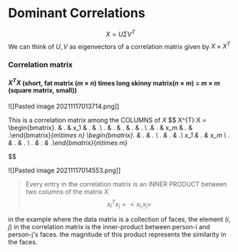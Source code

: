 # Dominant Correlations

$$
X = U\Sigma V^{T}
$$
We can think of $U,V$ as eigenvectors of a correlation matrix given by $X\times X^T$

### Correlation matrix


#### $X^{T}X$ (short, fat matrix ($m \times n$) times long skinny matrix($n \times m$) = $m\times m$ (square matrix, small))
![[Pasted image 20211117013714.png]]

This is a correlation matrix among the COLUMNS of $X$ 
$$
X^{T} X = \begin{bmatrix}. & . & x_1 & .  & .\\ . & . & . & . & . \\  .& . & x_m & . & .\end{bmatrix}_{m\times n}
\begin{bmatrix}. & .  & . \\ . &  . & .\\ x_1  & . & x_m \\ . & . & . \\ . & . & .\end{bmatrix}_{n\times m}

$$

![[Pasted image 20211117014553.png]]


>Every entry in the correlation matrix is an INNER PRODUCT between two columns of the matrix $X$
$$x_{i}^{T} x_{j}= <x_{i,}x_{j}>$$


in the example where the data matrix is a collection of faces, the element $(i, j)$ in the correlation matrix is the inner-product between person-i and person-j's faces. the magnitude of this product represents the similarity in the faces. 

